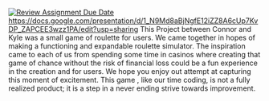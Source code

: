 [![Review Assignment Due Date](https://classroom.github.com/assets/deadline-readme-button-22041afd0340ce965d47ae6ef1cefeee28c7c493a6346c4f15d667ab976d596c.svg)](https://classroom.github.com/a/UCXUp_Uz)
https://docs.google.com/presentation/d/1_N9Md8aBjNgfE12iZZ8A6cUp7KvDP_ZAPCEE3wzz1PA/edit?usp=sharing
This Project between Connor and Kyle was a small game of roulette for users. 
We came together in hopes of making a functioning and expandable roulette simulator. The inspiration came to each 
of us from spending some time in casinos where creating that game of chance without the risk of financial loss 
could be a fun experience in the creation and for users. We hope you enjoy out attempt at capturing this 
moment of excitement. This game , like our time coding, is not a fully realized product; it is a step in a 
never ending strive towards improvement. 
